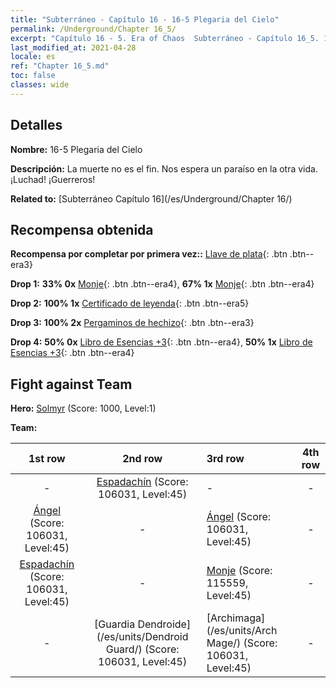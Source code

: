 ```yaml
---
title: "Subterráneo - Capítulo 16 - 16-5 Plegaria del Cielo"
permalink: /Underground/Chapter 16_5/
excerpt: "Capítulo 16 - 5. Era of Chaos  Subterráneo - Capítulo 16_5. 16-5 Plegaria del Cielo"
last_modified_at: 2021-04-28
locale: es
ref: "Chapter 16_5.md"
toc: false
classes: wide
---
```


## Detalles

 **Nombre:** 16-5 Plegaria del Cielo

 **Descripción:** La muerte no es el fin. Nos espera un paraíso en la otra vida. ¡Luchad! ¡Guerreros!

 **Related to:** [Subterráneo Capítulo 16](/es/Underground/Chapter 16/)

## Recompensa obtenida

 **Recompensa por completar por primera vez::** [Llave de plata](/ItemsES/con_693/){: .btn .btn--era3}

 **Drop 1:** **33% 0x** [Monje](/ItemsES/unt_194/){: .btn .btn--era4}, **67% 1x** [Monje](/ItemsES/unt_194/){: .btn .btn--era4}

 **Drop 2:** **100% 1x** [Certificado de leyenda](/ItemsES/mat_67/){: .btn .btn--era5}

 **Drop 3:** **100% 2x** [Pergaminos de hechizo](/ItemsES/con_694/){: .btn .btn--era3}

 **Drop 4:** **50% 0x** [Libro de Esencias +3](/ItemsES/mat_60/){: .btn .btn--era4}, **50% 1x** [Libro de Esencias +3](/ItemsES/mat_60/){: .btn .btn--era4}


## Fight against Team
 **Hero:** [Solmyr](/es/heroes/Solmyr/) (Score: 1000, Level:1)

 **Team:**


  | 1st row | 2nd row | 3rd row | 4th row |
  |:----:|:----:|:----|:----:|
  | - | [Espadachín](/es/units/Swordsman/) (Score: 106031, Level:45)  | - | - |
  | [Ángel](/es/units/Angel/) (Score: 106031, Level:45)  | - | [Ángel](/es/units/Angel/) (Score: 106031, Level:45)  | - |
  | [Espadachín](/es/units/Swordsman/) (Score: 106031, Level:45)  | - | [Monje](/es/units/Monk/) (Score: 115559, Level:45)  | - |
  | - | [Guardia Dendroide](/es/units/Dendroid Guard/) (Score: 106031, Level:45)  | [Archimaga](/es/units/Arch Mage/) (Score: 106031, Level:45)  | - |


